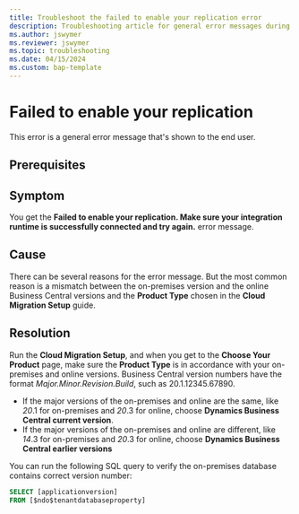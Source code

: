 ```yaml
---
title: Troubleshoot the failed to enable your replication error
description: Troubleshooting article for general error messages during Business Central cloud migration.
ms.author: jswymer 
ms.reviewer: jswymer 
ms.topic: troubleshooting 
ms.date: 04/15/2024
ms.custom: bap-template
---
```


# Failed to enable your replication

This error is a general error message that's shown to the end user.

## Prerequisites

## Symptom

You get the **Failed to enable your replication. Make sure your integration runtime is successfully connected and try again.** error message.

## Cause

There can be several reasons for the error message. But the most common reason is a mismatch between the on-premises version and the online Business Central versions and the **Product Type** chosen in the **Cloud Migration Setup** guide.

## Resolution

Run the **Cloud Migration Setup**, and when you get to the **Choose Your Product** page, make sure the **Product Type** is in accordance with your on-premises and online versions. Business Central version numbers have the format *Major.Minor.Revision.Build*, such as 20.1.12345.67890.

- If the major versions of the on-premises and online are the same, like *20*.1 for on-premises and *20*.3 for online, choose **Dynamics Business Central current version**. 
- If the major versions of the on-premises and online are different, like *14*.3  for on-premises and *20*.3  for online, choose **Dynamics Business Central earlier versions**

You can run the following SQL query to verify the on-premises database contains correct version number:

```sql
SELECT [applicationversion]
FROM [$ndo$tenantdatabaseproperty]
```